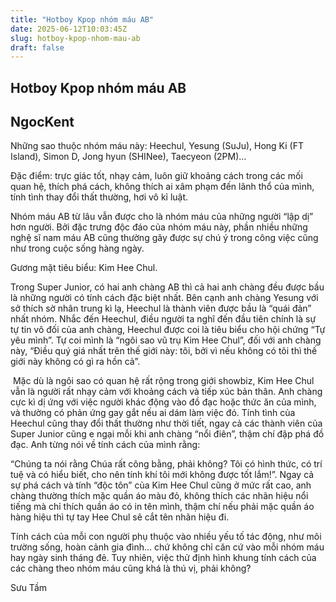 ```yaml
---
title: "Hotboy Kpop nhóm máu AB"
date: 2025-06-12T10:03:45Z
slug: hotboy-kpop-nhom-mau-ab
draft: false
---
```


## Hotboy Kpop nhóm máu AB

## NgocKent

Những sao thuộc nhóm máu này:  Heechul, Yesung (SuJu), Hong Ki (FT Island), Simon D, Jong hyun (SHINee), Taecyeon (2PM)…

Đặc điểm: trực giác tốt, nhạy cảm, luôn giữ khoảng cách trong các mối quan hệ, thích phá cách, không thích ai xâm phạm đến lãnh thổ của mình, tính tình thay đổi thất thường, hơi vô kỉ luật.



​Nhóm máu AB từ lâu vẫn được cho là nhóm máu của những người “lập dị” hơn người. Bởi đặc trưng độc đáo của nhóm máu này, phần nhiều những nghệ sĩ nam máu AB cũng thường gây được sự chú ý trong công việc cũng như trong cuộc sống hàng ngày.

Gương mặt tiêu biểu: Kim Hee Chul.

Trong Super Junior, có hai anh chàng AB thì cả hai anh chàng đều được bầu là những người có tính cách đặc biệt nhất. Bên cạnh anh chàng Yesung với sở thích sờ nhân trung kì lạ, Heechul là thành viên được bầu là “quái đản” nhất nhóm. Nhắc đến Heechul, điều người ta nghĩ đến đầu tiên chính là sự tự tin vô đối của anh chàng, Heechul được coi là tiêu biểu cho hội chứng “Tự yêu mình”. Tự coi mình là “ngôi sao vũ trụ Kim Hee Chul”, đối với anh chàng này, “Điều quý giá nhất trên thế giới này: tôi, bởi vì nếu không có tôi thì thế giới này không có gì ra hồn cả”. 


​
Mặc dù là ngôi sao có quan hệ rất rộng trong giới showbiz, Kim Hee Chul vẫn là người rất nhạy cảm với khoảng cách và tiếp xúc bản thân. Anh chàng cực kì dị ứng với việc người khác động vào đồ đạc hoặc thức ăn của mình, và thường có phản ứng gay gắt nếu ai dám làm việc đó.  Tính tình của Heechul cũng thay đổi thất thường như  thời tiết, ngay cả các thành viên của Super Junior cũng e ngại mỗi khi anh chàng “nổi điên”, thậm chí đập phá đồ đạc. Anh từng nói về tính cách của mình rằng: 

“Chúng ta nói rằng Chúa rất công bằng, phải không? Tôi có hình thức, có trí tuệ và có hiểu biết, cho nên tính khí tôi mới không được tốt lắm!”. Ngay cả sự phá cách và tính “độc tôn” của Kim Hee Chul cũng ở mức rất cao, anh chàng thường thích mặc quần áo màu đỏ, không thích các nhãn hiệu nổi tiếng mà chỉ thích quần áo có in tên mình, thậm chí nếu phải mặc quần áo hàng hiệu thì tự tay Hee Chul sẽ cắt tên nhãn hiệu đi.

Tính cách của mỗi con người phụ thuộc vào nhiều yếu tố tác động, như môi trường sống, hoàn cảnh gia đình… chứ không chỉ căn cứ vào mỗi nhóm máu hay ngày sinh tháng đẻ. Tuy nhiên, việc thử định hình khung tính cách của các chàng theo nhóm máu cũng khá là thú vị, phải không?

Sưu Tầm
